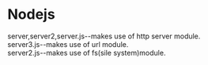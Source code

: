 # Nodejs
server,server2,server.js--makes use of http server module.<br/>
server3.js--makes use of url module.<br/>
server2.js--makes use of fs(sile system)module.<br/>
